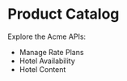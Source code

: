 # Product Catalog

Explore the Acme APIs:

* Manage Rate Plans
* Hotel Availability
* Hotel Content
 
